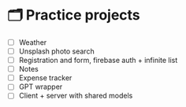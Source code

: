 # 🗂️ Practice projects

- [ ] Weather 
- [ ] Unsplash photo search 
- [ ] Registration and form, firebase auth + infinite list
- [ ] Notes
- [ ] Expense tracker
- [ ] GPT wrapper
- [ ] Client + server with shared models
